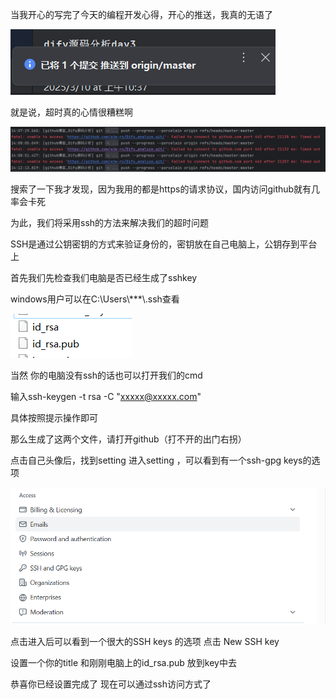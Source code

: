 当我开心的写完了今天的编程开发心得，开心的推送，我真的无语了

![image-20250311141223736](zatan.png)

就是说，超时真的心情很糟糕啊

![image-20250311141318457](status.png)

搜索了一下我才发现，因为我用的都是https的请求协议，国内访问github就有几率会卡死



为此，我们将采用ssh的方法来解决我们的超时问题

SSH是通过公钥密钥的方式来验证身份的，密钥放在自己电脑上，公钥存到平台上

首先我们先检查我们电脑是否已经生成了sshkey

windows用户可以在C:\Users\\***\\.ssh查看

![image-20250311141616524](ssh.png)

当然 你的电脑没有ssh的话也可以打开我们的cmd

输入ssh-keygen -t rsa -C "xxxxx@xxxxx.com"

具体按照提示操作即可

那么生成了这两个文件，请打开github（打不开的出门右拐）

点击自己头像后，找到setting  进入setting ，可以看到有一个ssh-gpg keys的选项

![image-20250311141844663](github.png)

点击进入后可以看到一个很大的SSH keys 的选项 点击 New SSH key

设置一个你的title 和刚刚电脑上的id_rsa.pub 放到key中去

恭喜你已经设置完成了 现在可以通过ssh访问方式了